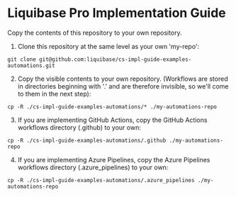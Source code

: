 # Liquibase Pro Implementation Guide

Copy the contents of this repository to your own repository.

1. Clone this repository at the same level as your own 'my-repo':

`git clone git@github.com:liquibase/cs-impl-guide-examples-automations.git`

2. Copy the visible contents to your own repository. (Workflows are stored in directories beginning with '.' and are therefore invisible, so we'll come to them in the next step):

`cp -R ./cs-impl-guide-examples-automations/* ./my-automations-repo`

3. If you are implementing GitHub Actions, copy the GitHub Actions workflows directory (.github) to your own:

`cp -R ./cs-impl-guide-examples-automations/.github ./my-automations-repo`

4. If you are implementing Azure Pipelines, copy the Azure Pipelines workflows directory (.azure_pipelines) to your own:

`cp -R ./cs-impl-guide-examples-automations/.azure_pipelines ./my-automations-repo`
